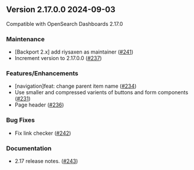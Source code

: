 ## Version 2.17.0.0 2024-09-03
Compatible with OpenSearch Dashboards 2.17.0

### Maintenance
* [Backport 2.x] add riysaxen as maintainer ([#241](https://github.com/opensearch-project/dashboards-notifications/pull/241))
* Increment version to 2.17.0.0 ([#237](https://github.com/opensearch-project/dashboards-notifications/pull/241))


### Features/Enhancements 
* [navigation]feat: change parent item name ([#234](https://github.com/opensearch-project/dashboards-notifications/pull/234))
* Use smaller and compressed varients of buttons and form components ([#231](https://github.com/opensearch-project/dashboards-notifications/pull/231))
* Page header ([#236](https://github.com/opensearch-project/dashboards-notifications/pull/236))

### Bug Fixes
* Fix link checker ([#242](https://github.com/opensearch-project/dashboards-notifications/pull/242))

### Documentation
* 2.17 release notes. ([#243](https://github.com/opensearch-project/dashboards-notifications/pull/243))